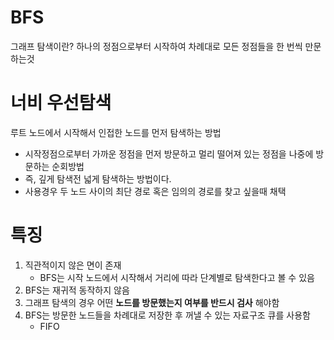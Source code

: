 # BFS

그래프 탐색이란?
하나의 정점으로부터 시작하여 차례대로 모든 정점들을 한 번씩 만문하는것

# 너비 우선탐색
루트 노드에서 시작해서 인접한 노드를 먼저 탐색하는 방법

- 시작정점으로부터 가까운 정점을 먼저 방문하고 멀리 떨어져 있는 정점을 나중에 방문하는 순회방법
- 즉, 깊게 탐색전 넓게 탐색하는 방법이다.
- 사용경우 두 노드 사이의 최단 경로 혹은 임의의 경로를 찾고 싶을때 채택

# 특징
1. 직관적이지 않은 면이 존재
   - BFS는 시작 노드에서 시작해서 거리에 따라 단계별로 탐색한다고 볼 수 있음
2. BFS는 재귀적 동작하지 않음
3. 그래프 탐색의 경우 어떤 **노드를 방문했는지 여부를 반드시 검사** 해야함
4. BFS는 방문한 노드들을 차례대로 저장한 후 꺼낼 수 있는 자료구조 큐를 사용함
   - FIFO